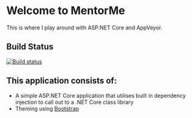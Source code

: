 # Welcome to MentorMe

This is where I play around with ASP.NET Core and AppVeyor.

## Build Status
[![Build status](https://ci.appveyor.com/api/projects/status/yxvnk797r8edvoaa/branch/master?svg=true)](https://ci.appveyor.com/project/Jaffacakes82/mentorme/branch/master)

## This application consists of:

*   A simple ASP.NET Core application that utilises built in dependency injection to call out to a .NET Core class library
*   Theming using [Bootstrap](https://go.microsoft.com/fwlink/?LinkID=398939)